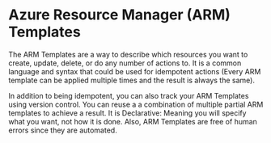 # Azure Resource Manager (ARM) Templates

The ARM Templates are a way to describe which resources you want to create, update, delete, or do any number of actions to. It is a common language and syntax that could be used for idempotent actions (Every ARM template can be applied multiple times and the result is always the same). 

In addition to being idempotent, you can also track your ARM Templates using version control. You can reuse a a combination of multiple partial ARM templates to achieve a result. It is Declarative: Meaning you will specify what you want, not how it is done. Also, ARM Templates are free of human errors since they are automated.
